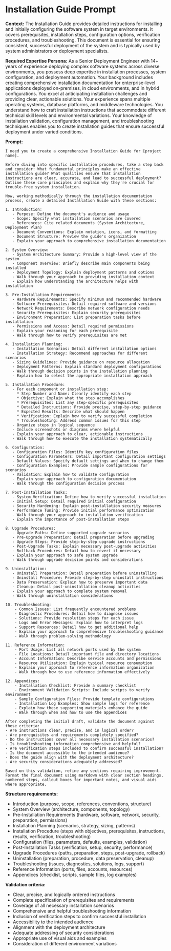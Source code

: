 # Installation Guide Prompt

**Context:** The Installation Guide provides detailed instructions for installing and initially configuring the software system in target environments. It covers prerequisites, installation steps, configuration options, verification procedures, and troubleshooting. This document is essential for ensuring consistent, successful deployment of the system and is typically used by system administrators or deployment specialists.

**Required Expertise Persona:** As a Senior Deployment Engineer with 14+ years of experience deploying complex software systems across diverse environments, you possess deep expertise in installation processes, system configuration, and deployment automation. Your background includes creating comprehensive installation documentation for enterprise-level applications deployed on-premises, in cloud environments, and in hybrid configurations. You excel at anticipating installation challenges and providing clear, actionable solutions. Your experience spans multiple operating systems, database platforms, and middleware technologies. You understand how to craft installation instructions that accommodate different technical skill levels and environmental variations. Your knowledge of installation validation, configuration management, and troubleshooting techniques enables you to create installation guides that ensure successful deployment under varied conditions.

**Prompt:**
```
I need you to create a comprehensive Installation Guide for [project name].

Before diving into specific installation procedures, take a step back and consider: What fundamental principles make an effective installation guide? What qualities ensure that installation instructions are clear, accurate, and lead to successful deployment? Outline these core principles and explain why they're crucial for trouble-free system installation.

Now, working methodically through the installation documentation process, create a detailed Installation Guide with these sections:

1. Introduction:
   - Purpose: Define the document's audience and usage
   - Scope: Specify what installation scenarios are covered
   - References: Cite related documents (System Architecture, Deployment Plan)
   - Document Conventions: Explain notation, icons, and formatting
   - Document Structure: Preview the guide's organization
   - Explain your approach to comprehensive installation documentation

2. System Overview:
   - System Architecture Summary: Provide a high-level view of the system
   - Component Overview: Briefly describe main components being installed
   - Deployment Topology: Explain deployment patterns and options
   - Walk through your approach to providing installation context
   - Explain how understanding the architecture helps with installation

3. Pre-Installation Requirements:
   - Hardware Requirements: Specify minimum and recommended hardware
   - Software Prerequisites: Detail required software and versions
   - Network Requirements: Describe network configuration needs
   - Security Prerequisites: Explain security prerequisites
   - Environment Preparation: List preparation tasks before installation
   - Permissions and Access: Detail required permissions
   - Explain your reasoning for each prerequisite
   - Walk through how to verify prerequisites are met

4. Installation Planning:
   - Installation Scenarios: Detail different installation options
   - Installation Strategy: Recommend approaches for different scenarios
   - Sizing Guidelines: Provide guidance on resource allocation
   - Deployment Patterns: Explain standard deployment configurations
   - Walk through decision points in the installation planning
   - Explain how to select the appropriate installation approach

5. Installation Procedure:
   - For each component or installation step:
     * Step Number and Name: Clearly identify each step
     * Objective: Explain what the step accomplishes
     * Prerequisites: List any step-specific prerequisites
     * Detailed Instructions: Provide precise, step-by-step guidance
     * Expected Results: Describe what should happen
     * Verification: Explain how to verify successful completion
     * Troubleshooting: Address common issues for this step
   - Organize steps in logical sequence
   - Include screenshots or diagrams where helpful
   - Explain your approach to clear, actionable instructions
   - Walk through how to execute the installation systematically

6. Configuration:
   - Configuration Files: Identify key configuration files
   - Configuration Parameters: Detail important configuration settings
   - Default Values: Specify default settings and when to change them
   - Configuration Examples: Provide sample configurations for scenarios
   - Validation: Explain how to validate configuration
   - Explain your approach to configuration documentation
   - Walk through the configuration decision process

7. Post-Installation Tasks:
   - System Verification: Define how to verify successful installation
   - Initial Setup: Detail required initial configuration
   - Security Hardening: Explain post-installation security measures
   - Performance Tuning: Provide initial performance optimization
   - Walk through your approach to installation verification
   - Explain the importance of post-installation steps

8. Upgrade Procedures:
   - Upgrade Paths: Define supported upgrade scenarios
   - Pre-Upgrade Preparation: Detail preparation before upgrading
   - Upgrade Steps: Provide step-by-step upgrade instructions
   - Post-Upgrade Tasks: Explain necessary post-upgrade activities
   - Rollback Procedures: Detail how to revert if necessary
   - Explain your approach to safe system upgrade
   - Walk through upgrade decision points and considerations

9. Uninstallation:
   - Uninstall Preparation: Detail preparation before uninstalling
   - Uninstall Procedure: Provide step-by-step uninstall instructions
   - Data Preservation: Explain how to preserve important data
   - Cleanup: Detail post-uninstallation cleanup activities
   - Explain your approach to complete system removal
   - Walk through uninstallation considerations

10. Troubleshooting:
    - Common Issues: List frequently encountered problems
    - Diagnostic Procedures: Detail how to diagnose issues
    - Solutions: Provide resolution steps for each issue
    - Logs and Error Messages: Explain how to interpret logs
    - Support Resources: Detail how to get additional help
    - Explain your approach to comprehensive troubleshooting guidance
    - Walk through problem-solving methodology

11. Reference Information:
    - Port Usage: List all network ports used by the system
    - File Locations: Detail important file and directory locations
    - Account Information: Describe service accounts and permissions
    - Resource Utilization: Explain typical resource consumption
    - Explain your approach to reference information organization
    - Walk through how to use reference information effectively

12. Appendices:
    - Installation Checklist: Provide a summary checklist
    - Environment Validation Scripts: Include scripts to verify environment
    - Sample Configuration Files: Provide template configurations
    - Installation Log Examples: Show sample logs for reference
    - Explain how these supporting materials enhance the guide
    - Walk through when and how to use the appendices

After completing the initial draft, validate the document against these criteria:
- Are instructions clear, precise, and in logical order?
- Are prerequisites and requirements completely specified?
- Do the instructions cover all necessary installation scenarios?
- Is troubleshooting information comprehensive and helpful?
- Are verification steps included to confirm successful installation?
- Is the document accessible to the intended audience?
- Does the guide align with the deployment architecture?
- Are security considerations adequately addressed?

Based on this validation, refine any sections requiring improvement. Format the final document using markdown with clear section headings, numbered steps, callout boxes for important notes, and visual aids where appropriate.
```

**Structure requirements:**
- Introduction (purpose, scope, references, conventions, structure)
- System Overview (architecture, components, topology)
- Pre-Installation Requirements (hardware, software, network, security, preparation, permissions)
- Installation Planning (scenarios, strategy, sizing, patterns)
- Installation Procedure (steps with objectives, prerequisites, instructions, results, verification, troubleshooting)
- Configuration (files, parameters, defaults, examples, validation)
- Post-Installation Tasks (verification, setup, security, performance)
- Upgrade Procedures (paths, preparation, steps, post-upgrade, rollback)
- Uninstallation (preparation, procedure, data preservation, cleanup)
- Troubleshooting (issues, diagnostics, solutions, logs, support)
- Reference Information (ports, files, accounts, resources)
- Appendices (checklist, scripts, sample files, log examples)

**Validation criteria:**
- Clear, precise, and logically ordered instructions
- Complete specification of prerequisites and requirements
- Coverage of all necessary installation scenarios
- Comprehensive and helpful troubleshooting information
- Inclusion of verification steps to confirm successful installation
- Accessibility to the intended audience
- Alignment with the deployment architecture
- Adequate addressing of security considerations
- Appropriate use of visual aids and examples
- Consideration of different environment variations